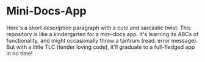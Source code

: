 # Mini-Docs-App
Here's a short description paragraph with a cute and sarcastic twist:  This repository is like a kindergarten for a mini-docs app. It's learning its ABCs of functionality, and might occasionally throw a tantrum (read: error message). But with a little TLC (tender loving code), it'll graduate to a full-fledged app in no time!
